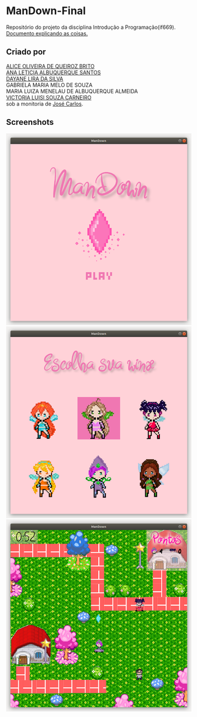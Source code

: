 # ManDown-Final
Repositório do projeto da disciplina Introdução a Programação(if669).
[Documento explicando as coisas.](https://docs.google.com/document/d/1GUkAA6Tv_SgV5HuBIBtLkdRdiGoB3Gxj1L-__42aXpQ/edit) 

## Criado por
[ALICE OLIVEIRA DE QUEIROZ BRITO](https://github.com/aliceoq)  
[ANA LETICIA ALBUQUERQUE SANTOS](https://github.com/aninhalbuquerque)  
[DAYANE LIRA DA SILVA](https://github.com/deyenelira)  
GABRIELA MARIA MELO DE SOUZA  
MARIA LUIZA MENELAU DE ALBUQUERQUE ALMEIDA  
[VICTORIA LUISI SOUZA CARNEIRO](https://github.com/vlsc)  
sob a monitoria de [José Carlos](https://github.com/kinhosz).   

## Screenshots
![1](./image1.png)
![2](./image2.png)
![3](./image3.png)
